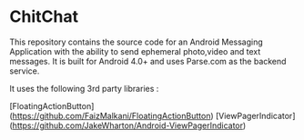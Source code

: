 ChitChat
========

This repository contains the source code for an Android Messaging Application with the ability to send ephemeral photo,video and text messages.
It is built for Android 4.0+ and uses Parse.com as the backend service.

It uses the following 3rd party libraries : 

[FloatingActionButton] (https://github.com/FaizMalkani/FloatingActionButton)
[ViewPagerIndicator] (https://github.com/JakeWharton/Android-ViewPagerIndicator)
